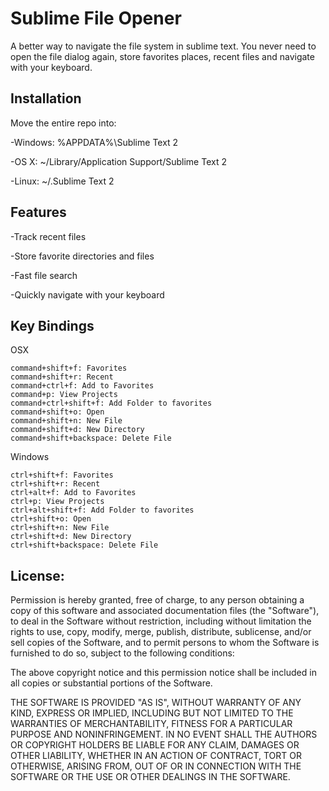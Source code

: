 Sublime File Opener
=============

A better way to navigate the file system in sublime text.  You never need to open the file dialog again, store favorites places, recent files and navigate with your keyboard.

Installation
-------

Move the entire repo into:
    
-Windows: %APPDATA%\Sublime Text 2

-OS X: ~/Library/Application Support/Sublime Text 2

-Linux: ~/.Sublime Text 2

Features
-------

-Track recent files

-Store favorite directories and files

-Fast file search

-Quickly navigate with your keyboard

Key Bindings
-------
OSX
	
	command+shift+f: Favorites
	command+shift+r: Recent
	command+ctrl+f: Add to Favorites
	command+p: View Projects
	command+ctrl+shift+f: Add Folder to favorites
	command+shift+o: Open
	command+shift+n: New File
	command+shift+d: New Directory
	command+shift+backspace: Delete File

Windows

	ctrl+shift+f: Favorites
	ctrl+shift+r: Recent
	ctrl+alt+f: Add to Favorites
	ctrl+p: View Projects
	ctrl+alt+shift+f: Add Folder to favorites
	ctrl+shift+o: Open
	ctrl+shift+n: New File
	ctrl+shift+d: New Directory
	ctrl+shift+backspace: Delete File

License:
-------

Permission is hereby granted, free of charge, to any person obtaining a copy of this software and associated documentation files (the "Software"), to deal in the Software without restriction, including without limitation the rights to use, copy, modify, merge, publish, distribute, sublicense, and/or sell copies of the Software, and to permit persons to whom the Software is furnished to do so, subject to the following conditions:

The above copyright notice and this permission notice shall be included in all copies or substantial portions of the Software.

THE SOFTWARE IS PROVIDED "AS IS", WITHOUT WARRANTY OF ANY KIND, EXPRESS OR IMPLIED, INCLUDING BUT NOT LIMITED TO THE WARRANTIES OF MERCHANTABILITY, FITNESS FOR A PARTICULAR PURPOSE AND NONINFRINGEMENT. IN NO EVENT SHALL THE AUTHORS OR COPYRIGHT HOLDERS BE LIABLE FOR ANY CLAIM, DAMAGES OR OTHER LIABILITY, WHETHER IN AN ACTION OF CONTRACT, TORT OR OTHERWISE, ARISING FROM, OUT OF OR IN CONNECTION WITH THE SOFTWARE OR THE USE OR OTHER DEALINGS IN THE SOFTWARE.
